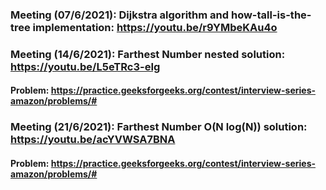 ### Meeting (07/6/2021): Dijkstra algorithm and how-tall-is-the-tree implementation: https://youtu.be/r9YMbeKAu4o

### Meeting (14/6/2021): Farthest Number nested solution: https://youtu.be/L5eTRc3-eIg

#### Problem: https://practice.geeksforgeeks.org/contest/interview-series-amazon/problems/#

### Meeting (21/6/2021): Farthest Number O(N log(N)) solution: https://youtu.be/acYVWSA7BNA

#### Problem: https://practice.geeksforgeeks.org/contest/interview-series-amazon/problems/#
